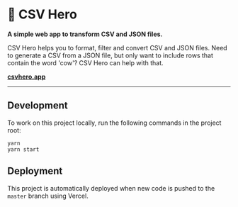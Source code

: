 # 🦸‍ CSV Hero

**A simple web app to transform CSV and JSON files.**

CSV Hero helps you to format, filter and convert CSV and JSON files. Need to generate a CSV from a JSON file, but only want to include rows that contain the word 'cow'? CSV Hero can help with that.

**[csvhero.app](https://csvhero.app)**

---

## Development

To work on this project locally, run the following commands in the project root:

```shell
yarn
yarn start
```

## Deployment

This project is automatically deployed when new code is pushed to the `master` branch using Vercel.
